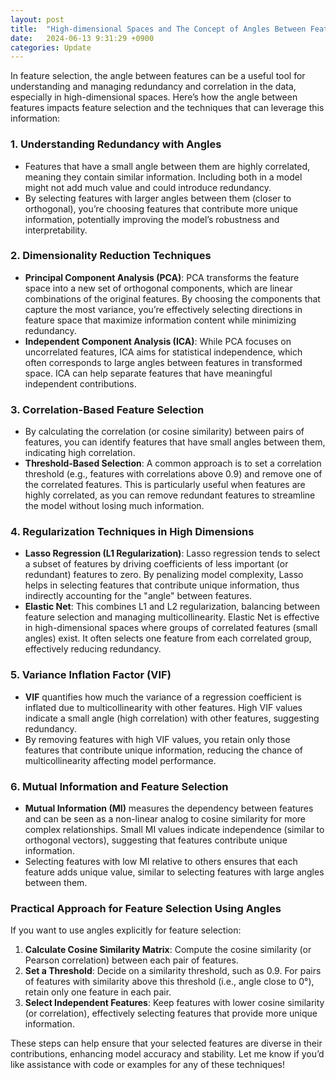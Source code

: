 ```yaml
---
layout: post
title:  "High-dimensional Spaces and The Concept of Angles Between Features"
date:   2024-06-13 9:31:29 +0900
categories: Update
---
```

In feature selection, the angle between features can be a useful tool for understanding and managing redundancy and correlation in the data, especially in high-dimensional spaces. Here’s how the angle between features impacts feature selection and the techniques that can leverage this information:

### 1. **Understanding Redundancy with Angles**
   - Features that have a small angle between them are highly correlated, meaning they contain similar information. Including both in a model might not add much value and could introduce redundancy.
   - By selecting features with larger angles between them (closer to orthogonal), you’re choosing features that contribute more unique information, potentially improving the model’s robustness and interpretability.

### 2. **Dimensionality Reduction Techniques**
   - **Principal Component Analysis (PCA)**: PCA transforms the feature space into a new set of orthogonal components, which are linear combinations of the original features. By choosing the components that capture the most variance, you’re effectively selecting directions in feature space that maximize information content while minimizing redundancy.
   - **Independent Component Analysis (ICA)**: While PCA focuses on uncorrelated features, ICA aims for statistical independence, which often corresponds to large angles between features in transformed space. ICA can help separate features that have meaningful independent contributions.

### 3. **Correlation-Based Feature Selection**
   - By calculating the correlation (or cosine similarity) between pairs of features, you can identify features that have small angles between them, indicating high correlation.
   - **Threshold-Based Selection**: A common approach is to set a correlation threshold (e.g., features with correlations above 0.9) and remove one of the correlated features. This is particularly useful when features are highly correlated, as you can remove redundant features to streamline the model without losing much information.

### 4. **Regularization Techniques in High Dimensions**
   - **Lasso Regression (L1 Regularization)**: Lasso regression tends to select a subset of features by driving coefficients of less important (or redundant) features to zero. By penalizing model complexity, Lasso helps in selecting features that contribute unique information, thus indirectly accounting for the "angle" between features.
   - **Elastic Net**: This combines L1 and L2 regularization, balancing between feature selection and managing multicollinearity. Elastic Net is effective in high-dimensional spaces where groups of correlated features (small angles) exist. It often selects one feature from each correlated group, effectively reducing redundancy.

### 5. **Variance Inflation Factor (VIF)**
   - **VIF** quantifies how much the variance of a regression coefficient is inflated due to multicollinearity with other features. High VIF values indicate a small angle (high correlation) with other features, suggesting redundancy.
   - By removing features with high VIF values, you retain only those features that contribute unique information, reducing the chance of multicollinearity affecting model performance.

### 6. **Mutual Information and Feature Selection**
   - **Mutual Information (MI)** measures the dependency between features and can be seen as a non-linear analog to cosine similarity for more complex relationships. Small MI values indicate independence (similar to orthogonal vectors), suggesting that features contribute unique information.
   - Selecting features with low MI relative to others ensures that each feature adds unique value, similar to selecting features with large angles between them.

### Practical Approach for Feature Selection Using Angles
If you want to use angles explicitly for feature selection:
1. **Calculate Cosine Similarity Matrix**: Compute the cosine similarity (or Pearson correlation) between each pair of features.
2. **Set a Threshold**: Decide on a similarity threshold, such as 0.9. For pairs of features with similarity above this threshold (i.e., angle close to 0°), retain only one feature in each pair.
3. **Select Independent Features**: Keep features with lower cosine similarity (or correlation), effectively selecting features that provide more unique information.

These steps can help ensure that your selected features are diverse in their contributions, enhancing model accuracy and stability. Let me know if you’d like assistance with code or examples for any of these techniques!